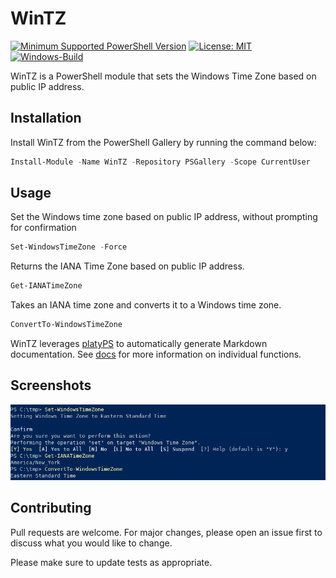 # WinTZ

[![Minimum Supported PowerShell
Version](https://img.shields.io/badge/PowerShell-5.1+-purple.svg)](https://github.com/PowerShell/PowerShell)
[![License:
MIT](https://img.shields.io/badge/License-MIT-blue.svg)](https://github.com/TsekNet/WinTZ/blob/master/LICENSE)
[![Windows-Build](https://github.com/TsekNet/WinTZ/workflows/Windows-Build/badge.svg?branch=master)](https://github.com/TsekNet/WinTZ/actions?query=workflow%3AWindows-Build)

WinTZ is a PowerShell module that sets the Windows Time Zone based on public IP address.

## Installation

Install WinTZ from the PowerShell Gallery by running the command below:

```powershell
Install-Module -Name WinTZ -Repository PSGallery -Scope CurrentUser
```

## Usage

Set the Windows time zone based on public IP address, without prompting for
confirmation

```powershell
Set-WindowsTimeZone -Force
```

Returns the IANA Time Zone based on public IP address.

```powershell
Get-IANATimeZone
```

Takes an IANA time zone and converts it to a Windows time zone.

```powershell
ConvertTo-WindowsTimeZone
```

WinTZ leverages [platyPS](https://github.com/PowerShell/platyPS) to
automatically generate Markdown documentation. See [docs](/docs/WinTZ.md) for
more information on individual functions.

## Screenshots

![Demo](media/demo.png)

## Contributing

Pull requests are welcome. For major changes, please open an issue first to discuss what you would like to change.

Please make sure to update tests as appropriate.